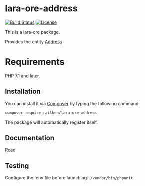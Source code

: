 # lara-ore-address

[![Build Status](https://travis-ci.org/railken/lara-ore-address.svg?branch=master)](https://travis-ci.org/railken/lara-ore-address)
[![License](https://img.shields.io/badge/License-MIT-yellow.svg)](https://opensource.org/licenses/MIT)

This is a lara-ore package.

Provides the entity [Address](src/Address/Address.php) 

# Requirements

PHP 7.1 and later.


## Installation

You can install it via [Composer](https://getcomposer.org/) by typing the following command:

```bash
composer require railken/lara-ore-address
```

The package will automatically register itself.

## Documentation

[Read](docs/index.md)

## Testing

Configure the .env file before launching `./vendor/bin/phpunit`